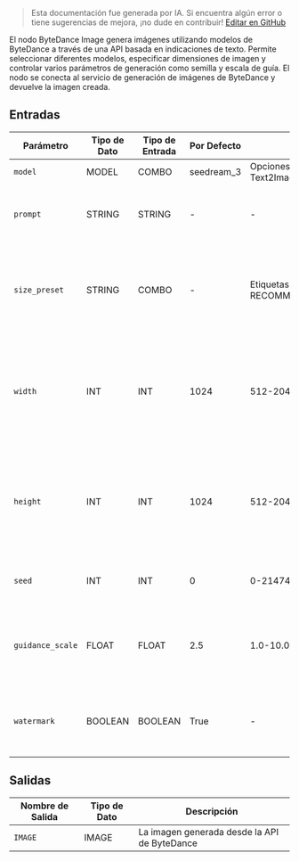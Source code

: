> Esta documentación fue generada por IA. Si encuentra algún error o tiene sugerencias de mejora, ¡no dude en contribuir! [Editar en GitHub](https://github.com/Comfy-Org/embedded-docs/blob/main/comfyui_embedded_docs/docs/ByteDanceImageNode/es.md)

El nodo ByteDance Image genera imágenes utilizando modelos de ByteDance a través de una API basada en indicaciones de texto. Permite seleccionar diferentes modelos, especificar dimensiones de imagen y controlar varios parámetros de generación como semilla y escala de guía. El nodo se conecta al servicio de generación de imágenes de ByteDance y devuelve la imagen creada.

## Entradas

| Parámetro | Tipo de Dato | Tipo de Entrada | Por Defecto | Rango | Descripción |
|-----------|-----------|------------|---------|-------|-------------|
| `model` | MODEL | COMBO | seedream_3 | Opciones de Text2ImageModelName | Nombre del modelo |
| `prompt` | STRING | STRING | - | - | La indicación de texto utilizada para generar la imagen |
| `size_preset` | STRING | COMBO | - | Etiquetas de RECOMMENDED_PRESETS | Selecciona un tamaño recomendado. Elige Personalizado para usar el ancho y alto a continuación |
| `width` | INT | INT | 1024 | 512-2048 (paso 64) | Ancho personalizado para la imagen. El valor solo funciona si `size_preset` está establecido en `Custom` |
| `height` | INT | INT | 1024 | 512-2048 (paso 64) | Alto personalizado para la imagen. El valor solo funciona si `size_preset` está establecido en `Custom` |
| `seed` | INT | INT | 0 | 0-2147483647 (paso 1) | Semilla a utilizar para la generación (opcional) |
| `guidance_scale` | FLOAT | FLOAT | 2.5 | 1.0-10.0 (paso 0.01) | Un valor más alto hace que la imagen siga la indicación más estrechamente (opcional) |
| `watermark` | BOOLEAN | BOOLEAN | True | - | Si añadir una marca de agua de "Generado por IA" a la imagen (opcional) |

## Salidas

| Nombre de Salida | Tipo de Dato | Descripción |
|-------------|-----------|-------------|
| `IMAGE` | IMAGE | La imagen generada desde la API de ByteDance |
